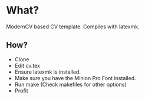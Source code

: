 # What?
ModernCV based CV template. Compiles with latexmk.
## How?

* Clone
* Edit cv.tex
* Ensure latexmk is installed.
* Make sure you have the Minion Pro Font installed.
* Run make (Check makefiles for other options)
* Profit